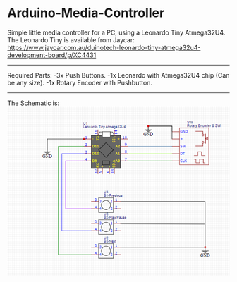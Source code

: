 # Arduino-Media-Controller
Simple little media controller for a PC, using a Leonardo Tiny Atmega32U4. 
The Leonardo Tiny is available from Jaycar: https://www.jaycar.com.au/duinotech-leonardo-tiny-atmega32u4-development-board/p/XC4431

--------------------------------------------------------

Required Parts:
-3x Push Buttons.
-1x Leonardo with Atmega32U4 chip (Can be any size).
-1x Rotary Encoder with Pushbutton.

--------------------------------------------------------

The Schematic is:
![image](https://github.com/Blake-McCullough/Arduino-Media-Controller/raw/main/schematic-for-media-controller.png)
